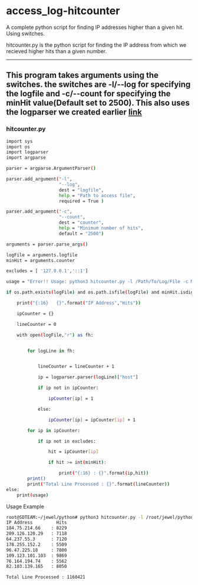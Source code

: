 # access_log-hitcounter

A complete python script for finding IP addresses higher than a given hit. Using switches. 

hitcounter.py is the python script for finding the IP address from which we recieved higher hits than a given number. 

---
This program takes arguments using the switches. the switches are -l/--log for specifying the logfile and -c/--count for specifying the minHit value(Default set to 2500). This also uses the logparser we created earlier [link](https://github.com/j4jewel/python-logparser)
---

### hitcounter.py

```sh
import sys
import os
import logparser
import argparse

parser = argparse.ArgumentParser()

parser.add_argument("-l",
                    "--log",
                    dest = "logfile",
                    help = "Path to access file",
                    required = True )

parser.add_argument("-c",
                    "--count",
                    dest = "counter",
                    help = "Minimum number of hits",
                    default = "2500")

arguments = parser.parse_args()

logFile = arguments.logfile
minHit = arguments.counter

excludes = [ '127.0.0.1','::1']

usage = "Error!! Usage: python3 hitcounter.py -l /Path/To/Log/File -c MinHit"

if os.path.exists(logFile) and os.path.isfile(logFile) and minHit.isdigit():

    print("{:16}   {}".format("IP Address","Hits"))

    ipCounter = {}

    lineCounter = 0

    with open(logFile,"r") as fh:


        for logLine in fh:


            lineCounter = lineCounter + 1

            ip = logparser.parser(logLine)["host"]

            if ip not in ipCounter:

                ipCounter[ip] = 1

            else:

                ipCounter[ip] = ipCounter[ip] + 1

        for ip in ipCounter:

            if ip not in excludes:

                hit = ipCounter[ip]

                if hit >= int(minHit):

                    print("{:16} : {}".format(ip,hit))
        print()
        print("Total Line Processed : {}".format(lineCounter))
else:
    print(usage)


```

Usage Example
```sh
root@SDTEAM:~/jewel/python# python3 hitcounter.py -l /root/jewel/python/python_log/access_log -c 5000
IP Address         Hits
184.75.214.66    : 8229
209.126.120.29   : 7118
64.237.55.3      : 7120
178.255.152.2    : 5509
96.47.225.18     : 7800
109.123.101.103  : 9869
76.164.194.74    : 5562
82.103.139.165   : 8050

Total Line Processed : 1160421
```
